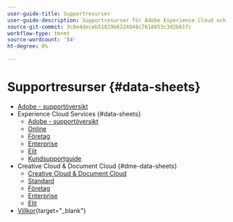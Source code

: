 ```yaml
---
user-guide-title: Supportresurser
user-guide-description: Supportresurser för Adobe Experience Cloud och Adobe Experience Platform.
source-git-commit: 3c8e4deceb51829b6224048c7618853c3d2b61fc
workflow-type: tm+mt
source-wordcount: '54'
ht-degree: 0%

---
```



# Supportresurser {#data-sheets}

+ [Adobe - supportöversikt](overview.md)
+ Experience Cloud Services {#data-sheets}
   + [Adobe - supportöversikt](dx-overview.md)
   + [Online](online.md)
   + [Företag](business.md)
   + [Enterprise](enterprise.md)
   + [Elit](elite.md)
   + [Kundsupportguide](support-guide.md)
+ Creative Cloud &amp; Document Cloud {#dme-data-sheets}
   + [Creative Cloud &amp; Document Cloud](dme-overview.md)
   + [Standard](dme-standard.md)
   + [Företag](dme-business.md)
   + [Enterprise](dme-enterprise.md)
   + [Elit](dme-elite.md)
+ [Villkor](https://helpx.adobe.com/support/programs/support-policies-terms-conditions.html){target=&quot;_blank&quot;}

<!--

Articles must be added to this TOC file in order to render.

Use this list format to specify links to articles and section headings that expand and collapse in the left rail of the user guide.

An article link CANNOT be used as a section heading.
-->
